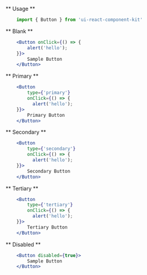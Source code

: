 ** Usage **

```javascript static
    import { Button } from 'ui-react-component-kit'
```

** Blank **

```jsx
    <Button onClick={() => {
        alert('hello');
    }}>
        Sample Button
    </Button>
```

** Primary **

```jsx
    <Button 
        type={'primary'}
        onClick={() => {
          alert('hello');
    }}>
        Primary Button
    </Button>
```

** Secondary **

```jsx
    <Button 
        type={'secondary'}
        onClick={() => {
          alert('hello');
    }}>
        Secondary Button
    </Button>
```

** Tertiary **

```jsx
    <Button 
        type={'tertiary'}
        onClick={() => {
          alert('hello');
    }}>
        Tertiary Button
    </Button>
```

** Disabled **

```jsx
    <Button disabled={true}>
        Sample Button
    </Button>
```